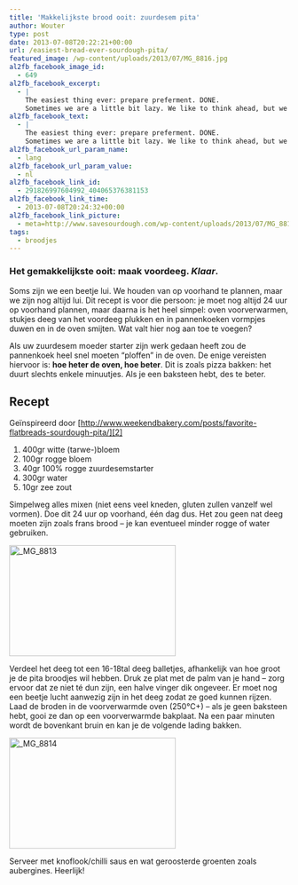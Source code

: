 ```yaml
---
title: 'Makkelijkste brood ooit: zuurdesem pita'
author: Wouter
type: post
date: 2013-07-08T20:22:21+00:00
url: /easiest-bread-ever-sourdough-pita/
featured_image: /wp-content/uploads/2013/07/MG_8816.jpg
al2fb_facebook_image_id:
  - 649
al2fb_facebook_excerpt:
  - |
    The easiest thing ever: prepare preferment. DONE.
    Sometimes we are a little bit lazy. We like to think ahead, but we're still lazy. This recipe is for that very same person: you still need to plan 24 hours ahead, but after that, simply preheat the oven, pinch off a few pieces of dough, flatten them evenly into pancakes and toss into the oven. What more can I say?
al2fb_facebook_text:
  - |
    The easiest thing ever: prepare preferment. DONE.
    Sometimes we are a little bit lazy. We like to think ahead, but we're still lazy. This recipe is for that very same person: you still need to plan 24 hours ahead, but after that, simply preheat the oven, pinch off a few pieces of dough, flatten them evenly into pancakes and toss into the oven. What more can I say?
al2fb_facebook_url_param_name:
  - lang
al2fb_facebook_url_param_value:
  - nl
al2fb_facebook_link_id:
  - 291826997604992_404065376381153
al2fb_facebook_link_time:
  - 2013-07-08T20:24:32+00:00
al2fb_facebook_link_picture:
  - meta=http://www.savesourdough.com/wp-content/uploads/2013/07/MG_8816-300x200.jpg
tags:
  - broodjes
---
```


###  Het gemakkelijkste ooit: maak voordeeg. _Klaar_.

Soms zijn we een beetje lui. We houden van op voorhand te plannen, maar we zijn nog altijd lui. Dit recept is voor die persoon: je moet nog altijd 24 uur op voorhand plannen, maar daarna is het heel simpel: oven voorverwarmen, stukjes deeg van het voordeeg plukken en in pannenkoeken vormpjes duwen en in de oven smijten. Wat valt hier nog aan toe te voegen?

Als uw zuurdesem moeder starter zijn werk gedaan heeft zou de pannenkoek heel snel moeten &#8220;ploffen&#8221; in de oven. De enige vereisten hiervoor is: **hoe heter de oven, hoe beter**. Dit is zoals pizza bakken: het duurt slechts enkele minuutjes. Als je een baksteen hebt, des te beter.

## Recept

Geïnspireerd door [http://www.weekendbakery.com/posts/favorite-flatbreads-sourdough-pita/][2]

  1. <span style="line-height: 15px;">400gr witte (tarwe-)bloem</span>
  2. 100gr rogge bloem
  3. 40gr 100% rogge zuurdesemstarter
  4. 300gr water
  5. 10gr zee zout

Simpelweg alles mixen (niet eens veel kneden, gluten zullen vanzelf wel vormen). Doe dit 24 uur op voorhand, één dag dus. Het zou geen nat deeg moeten zijn zoals frans brood &#8211; je kan eventueel minder rogge of water gebruiken.

[<img class="aligncenter size-medium wp-image-650" alt="_MG_8813" src="https://redzuurdesem.be/wp-content/uploads/2013/07/MG_8813-300x200.jpg" width="300" height="200" srcset="https://redzuurdesem.be/wp-content/uploads/2013/07/MG_8813-300x200.jpg 300w, https://redzuurdesem.be/wp-content/uploads/2013/07/MG_8813-700x466.jpg 700w, https://redzuurdesem.be/wp-content/uploads/2013/07/MG_8813.jpg 1024w" sizes="(max-width: 300px) 100vw, 300px" />][3]

Verdeel het deeg tot een 16-18tal deeg balletjes, afhankelijk van hoe groot je de pita broodjes wil hebben. Druk ze plat met de palm van je hand &#8211; zorg ervoor dat ze niet té dun zijn, een halve vinger dik ongeveer. Er moet nog een beetje lucht aanwezig zijn in het deeg zodat ze goed kunnen rijzen. Laad de broden in de voorverwarmde oven (250°C+) &#8211; als je geen baksteen hebt, gooi ze dan op een voorverwarmde bakplaat. Na een paar minuten wordt de bovenkant bruin en kan je de volgende lading bakken.

[<img class="aligncenter size-medium wp-image-651" alt="_MG_8814" src="https://redzuurdesem.be/wp-content/uploads/2013/07/MG_8814-300x200.jpg" width="300" height="200" srcset="https://redzuurdesem.be/wp-content/uploads/2013/07/MG_8814-300x200.jpg 300w, https://redzuurdesem.be/wp-content/uploads/2013/07/MG_8814-700x466.jpg 700w, https://redzuurdesem.be/wp-content/uploads/2013/07/MG_8814.jpg 1024w" sizes="(max-width: 300px) 100vw, 300px" />][4]

Serveer met knoflook/chilli saus en wat geroosterde groenten zoals aubergines. Heerlijk!

 [1]: https://redzuurdesem.be/wp-content/uploads/2013/07/MG_8816.jpg
 [2]: http://www.weekendbakery.com/posts/favorite-flatbreads-sourdough-pita/ "Weekend Bakery"
 [3]: https://redzuurdesem.be/wp-content/uploads/2013/07/MG_8813.jpg
 [4]: https://redzuurdesem.be/wp-content/uploads/2013/07/MG_8814.jpg